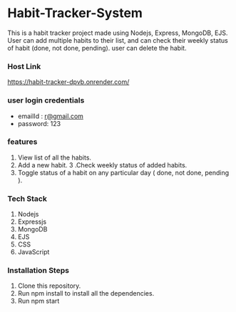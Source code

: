 # Habit-Tracker-System

This is a habit tracker project  made using Nodejs, Express, MongoDB, EJS. User can add multiple habits to their list, and can check their weekly status of habit (done, not done, pending).
user can delete the habit.

### Host Link
https://habit-tracker-dpvb.onrender.com/

### user login credentials
+ emailId : r@gmail.com
+ password: 123

### features

1. View list of all the habits.
2. Add a new habit.
3 .Check weekly status of added habits.
4. Toggle status of a habit on any particular day ( done, not done, pending ).

### Tech Stack

1. Nodejs
2. Expressjs
3. MongoDB
4. EJS
3. CSS
6. JavaScript

### Installation Steps

1. Clone this repository.
2. Run npm install to install all the dependencies.
3. Run npm start



